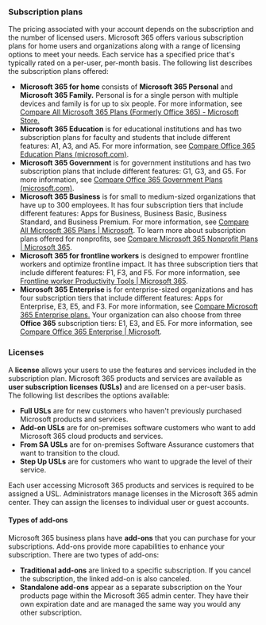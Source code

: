 ### Subscription plans

The pricing associated with your account depends on the subscription and the number of licensed users. Microsoft 365 offers various subscription plans for home users and organizations along with a range of licensing options to meet your needs. Each service has a specified price that's typically rated on a per-user, per-month basis. The following list describes the subscription plans offered:

 -  **Microsoft 365 for home** consists of **Microsoft 365 Personal** and **Microsoft 365 Family.** Personal is for a single person with multiple devices and family is for up to six people. For more information, see [Compare All Microsoft 365 Plans (Formerly Office 365) - Microsoft Store.](https://www.microsoft.com/microsoft-365/buy/compare-all-microsoft-365-products-b?azure-portal=true)
 -  **Microsoft 365 Education** is for educational institutions and has two subscription plans for faculty and students that include different features: A1, A3, and A5. For more information, see [Compare Office 365 Education Plans (microsoft.com)](https://www.microsoft.com/microsoft-365/academic/compare-office-365-education-plans?azure-portal=true).
 -  **Microsoft 365 Government** is for government institutions and has two subscription plans that include different features: G1, G3, and G5. For more information, see [Compare Office 365 Government Plans (microsoft.com)](https://www.microsoft.com/microsoft-365/government/compare-office-365-government-plans?azure-portal=true).
 -  **Microsoft 365 Business** is for small to medium-sized organizations that have up to 300 employees. It has four subscription tiers that include different features: Apps for Business, Business Basic, Business Standard, and Business Premium. For more information, see [Compare All Microsoft 365 Plans \| Microsoft](https://www.microsoft.com/microsoft-365/business/compare-all-microsoft-365-business-products-b?azure-portal=true). To learn more about subscription plans offered for nonprofits, see [Compare Microsoft 365 Nonprofit Plans \| Microsoft 365](https://www.microsoft.com/microsoft-365/nonprofit/plans-and-pricing?azure-portal=true).
 -  **Microsoft 365 for frontline workers** is designed to empower frontline workers and optimize frontline impact. It has three subscription tiers that include different features: F1, F3, and F5. For more information, see [Frontline worker Productivity Tools \| Microsoft 365](https://www.microsoft.com/microsoft-365/enterprise/frontline#office-SKUChooser-0dbn8nt?azure-portal=true).
 -  **Microsoft 365 Enterprise** is for enterprise-sized organizations and has four subscription tiers that include different features: Apps for Enterprise, E3, E5, and F3. For more information, see [Compare Microsoft 365 Enterprise plans.](https://www.microsoft.com/microsoft-365/compare-microsoft-365-enterprise-plans?azure-portal=true) Your organization can also choose from three **Office 365** subscription tiers: E1, E3, and E5. For more information, see [Compare Office 365 Enterprise \| Microsoft](https://www.microsoft.com/microsoft-365/enterprise/compare-office-365-plans?azure-portal=true).

### Licenses

A **license** allows your users to use the features and services included in the subscription plan. Microsoft 365 products and services are available as **user subscription licenses (USLs)** and are licensed on a per-user basis. The following list describes the options available:

 -  **Full USLs** are for new customers who haven't previously purchased Microsoft products and services.
 -  **Add-on USLs** are for on-premises software customers who want to add Microsoft 365 cloud products and services.
 -  **From SA USLs** are for on-premises Software Assurance customers that want to transition to the cloud.
 -  **Step Up USLs** are for customers who want to upgrade the level of their service. 

Each user accessing Microsoft 365 products and services is required to be assigned a USL. Administrators manage licenses in the Microsoft 365 admin center. They can assign the licenses to individual user or guest accounts.

#### Types of add-ons

Microsoft 365 business plans have **add-ons** that you can purchase for your subscriptions. Add-ons provide more capabilities to enhance your subscription. There are two types of add-ons:

 -  **Traditional add-ons** are linked to a specific subscription. If you cancel the subscription, the linked add-on is also canceled.
 -  **Standalone add-ons** appear as a separate subscription on the Your products page within the Microsoft 365 admin center. They have their own expiration date and are managed the same way you would any other subscription.
